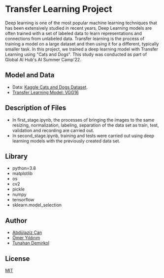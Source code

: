 # Transfer Learning Project

Deep learning is one of the most popular machine learning techniques that has been extensively studied in recent years. Deep Learning models are often trained with a set of labeled data to learn representations and connections from unlabeled data. Transfer learning is the process of training a model on a large dataset and then using it for a different, typically smaller task. In this project, we trained a deep learning model with Transfer Learning using "Cats and Dogs". This study was conducted as part of Global AI Hub's AI Summer Camp'22.
 
## Model and Data

-   Data: [Kaggle Cats and Dogs Dataset](https://www.microsoft.com/en-us/download/details.aspx?id=54765).
-   [Transfer Learning Model: VGG16](https://www.tensorflow.org/api_docs/python/tf/keras/applications/vgg16/VGG16)

## Description of Files

- In first_stage.ipynb, the processes of bringing the images to the same resizing, normalization, labeling, separation of the data set as train, test, validation and recording are carried out.
- In second_stage.ipynb, training and tests were carried out using deep learning models with the previously created data set.

## Library
  - python=3.8
  - matplotlib
  - os
  - cv2
  - pickle
  - numpy
  - tensorflow
  - sklearn.model_selection


## Author 

- [Abdülaziz Can](https://github.com/abdulazizcan)
- [Ömer Yıldırım](https://github.com/omer-yildirim)
- [Tunahan Demirkol](https://github.com/TunahanDemirkol)

## License

[MIT](https://opensource.org/licenses/MIT)